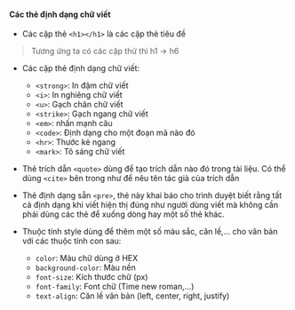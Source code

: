 
#### Các thẻ định dạng chữ viết

- Các cặp thẻ `<h1></h1>` là các cặp thẻ tiêu đề

> Tương ứng ta có các cặp thử thì h1 -> h6

- Các cặp thẻ định dạng chữ viết:

	+ `<strong>`: In đậm chữ viết
	+ `<i>`: In nghiêng chữ viết
	+ `<u>`: Gạch chân chữ viết
	+ `<strike>`: Gạch ngang chữ viết
	+ `<em>`: nhấn mạnh câu
	+ `<code>`: Định dạng cho một đoạn mã nào đó
	+ `<hr>`: Thước kẻ ngang
	+ `<mark>`: Tô sáng chữ viết

- Thẻ trích dẫn `<quote>` dùng để tạo trích dẫn nào đó trong tài liệu. Có thể dùng `<cite>` bên trong như để nêu tên tác giả của trích dẫn

- Thẻ định dạng sẵn `<pre>`, thẻ này khai báo cho trình duyệt biết rằng tất cả định dạng khi viết hiện thị đúng như người dùng viết mà không cần phải dùng các thẻ để xuống dòng hay một số thẻ khác.

- Thuộc tính style dùng để thêm một số màu sắc, căn lề,... cho văn bản với các thuộc tính con sau:

	+ `color`: Màu chữ dùng ở HEX 
	+ `background-color`: Màu nền
	+ `font-size`: Kích thước chữ (px)
	+ `font-family`: Font chữ (Time new roman,...)
	+ `text-align`: Căn lề văn bản (left, center, right, justify)



